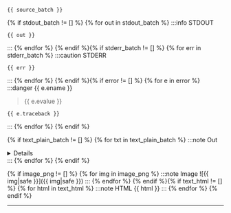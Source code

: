 ```{{ lang }}
{{ source_batch }}
```

{% if stdout_batch != [] %}
{% for out in stdout_batch %}
:::info STDOUT
```text
{{ out }}
```
:::
{% endfor %}
{% endif %}{% if stderr_batch != [] %}
{% for err in stderr_batch %}
:::caution STDERR
```text
{{ err }}
```
:::
{% endfor %}
{% endif %}{% if error != [] %}
{% for e in error %}
:::danger {{ e.ename }}
> {{ e.evalue }}

```text 
{{ e.traceback }}
```
:::
{% endfor %}
{% endif %}

{% if text_plain_batch != [] %}
{% for txt in text_plain_batch %}
:::note Out
<details>
<summary>Details</summary>
<span class='token-line'>
{{ txt }}
</span>
</details>
:::
{% endfor %}
{% endif %}

{% if image_png != [] %}
{% for img in image_png %}
:::note Image
![{{ img|safe }}]({{ img|safe }})
:::
{% endfor %}
{% endif %}{% if text_html != [] %}
{% for html in text_html %}
:::note HTML
{{ html }}
:::
{% endfor %}
{% endif %}

---
